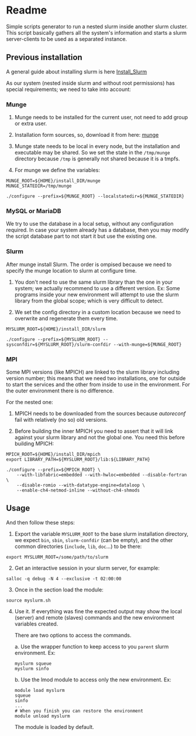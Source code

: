 Readme
======

Simple scripts generator to run a nested slurm inside another slurm
cluster.  This script basically gathers all the system's information
and starts a slurm server-clients to be used as a separated instance.

Previous installation
---------------------

A general guide about installing slurm is here
[Install_Slurm](https://southgreenplatform.github.io/trainings/hpc/slurminstallation/)

As our system (nested inside slurm and without root permissions) has
special requirements; we need to take into account:

### Munge

1. Munge needs to be installed for the current user, not need to add group or extra user.

2. Installation form sources, so, download it from here:
   [munge](https://github.com/dun/munge/releases/tag/munge-0.5.15)

3. Munge state needs to be local in every node, but the installation
   and executable may be shared. So we set the state in the
   `/tmp/munge` directory because `/tmp` is generally not shared
   because it is a tmpfs.

3. For munge we define the variables:

```shell
MUNGE_ROOT=${HOME}/install_DIR/munge
MUNGE_STATEDIR=/tmp/munge

./configure --prefix=${MUNGE_ROOT} --localstatedir=${MUNGE_STATEDIR}
```

### MySQL or MariaDB

We try to use the database in a local setup, without any configuration
required. In case your system already has a database, then you may
modify the script database part to not start it but use the existing
one.

### Slurm

After munge install Slurm. The order is ompised because we need to
specify the munge location to slurm at configure time.

1. You don't need to use the same slurm library than the one in your
   system; we actually recommend to use a different version. Ex: Some
   programs inside your new environment will attempt to use the slurm
   library from the global scope; which is very difficult to detect.

2. We set the config directory in a custom location because we need to
   overwrite and regenerate them every time.

```shell
MYSLURM_ROOT=${HOME}/install_DIR/slurm

./configure --prefix=${MYSLURM_ROOT} --sysconfdir=${MYSLURM_ROOT}/slurm-confdir --with-munge=${MUNGE_ROOT}
```

### MPI

Some MPI versions (like MPICH) are linked to the slurm library
including version number; this means that we need two installations,
one for outside to start the services and the other from inside to use
in the environment. For the outer environment there is no difference.

For the nested one:

1. MPICH needs to be downloaded from the sources because *autoreconf*
   fail with relatively (no so) old versions.

2. Before building the inner MPICH you need to assert that it will
   link against your slurm library and not the global one. You need
   this before building MPICH:

```shell
MPICH_ROOT=${HOME}/install_DIR/mpich
export LIBRARY_PATH=${MYSLURM_ROOT}/lib:${LIBRARY_PATH}

./configure --prefix=${MPICH_ROOT} \
	--with-libfabric=embedded --with-hwloc=embedded --disable-fortran \
	--disable-romio --with-datatype-engine=dataloop \
	--enable-ch4-netmod-inline --without-ch4-shmods
```

Usage
-----

And then follow these steps:

1. Export the variable `MYSLURM_ROOT` to the base slurm installation
   directory, we expect `bin`, `sbin`, `slurm-confdir` (can be empty),
   and the other common directories (`include`, `lib`, `doc`...) to be
   there:

```shell
export MYSLURM_ROOT=/some/path/to/slurm
```

2. Get an interactive session in your slurm server, for example:
```shell
salloc -q debug -N 4 --exclusive -t 02:00:00
```

3. Once in the section load the module:
```shell
source myslurm.sh
```

4. Use it. If everything was fine the expected output may show the
   local (server) and remote (slaves) commands and the new environment
   variables created.

   There are two options to access the commands.

	a. Use the wrapper function to keep access to you `parent` slurm
       environment. Ex:
	```shell
	myslurm squeue
	myslurm sinfo
	```

	b. Use the lmod module to access only the new environment. Ex:

	```shell
	module load myslurm
	squeue
	sinfo
	...
	# When you finish you can restore the environment
	module unload myslurm
	```

	The module is loaded by default.
